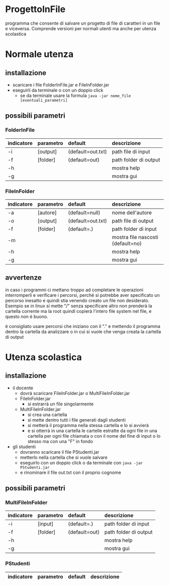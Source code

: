 # ProgettoInFile

programma che consente di salvare un progetto di file di caratteri in un file e viceversa.
Comprende versioni per normali utenti ma anche per utenza scolastica

# Normale utenza

## installazione

- scaricare i file FolderInFile.jar e FileInFolder.jar
- eseguirli da terminale o con un doppio click
	- se da terminale usare la formula ```java -jar nome_file [eventuali_parametri]```

## possibili parametri

### FolderInFile
| indicatore | parametro | default           | descrizione           |
| :--------- | :-------- | :---------------- | :-------------------- |
| -i         | [output]  | (default=out.txt) | path file di input    |
| -f         | [folder]  | (default=out)     | path folder di output |
| -h         |           |                   | mostra help           |
| -g         |           |                   | mostra gui            |

### FileInFolder

| indicatore | parametro | default           | descrizione                       |
| :--------- | :-------- | :---------------- | :-------------------------------- |
| -a         | [autore]  | (default=null)    | nome dell'autore                  |
| -o         | [output]  | (default=out.txt) | path file di output               |
| -f         | [folder]  | (default=.)       | path folder di input              |
| -m         |           |                   | mostra file nascosti (default=no) |
| -h         |           |                   | mostra help                       |
| -g         |           |                   | mostra gui                        |


## avvertenze  
in caso i programmi ci mettano troppo ad completare le operazioni interromperli e verificare i percorsi, perché si potrebbe aver specificato un percorso inesatto e quindi stia venendo creato un file non desiderato.
Esempio se in linux si mette "/" senza specificare altro non prenderà la cartella corrente ma la root quindi copierà l'intero file system nel file, e questo non è buono.

è consigliato usare percorsi che iniziano con il "." e mettendo il programma dentro la cartella da analizzare o in cui si vuole che venga creata la cartella di output

# Utenza scolastica

## installazione 

- il docente 
	- dovrà scaricare FileInFolder.jar o MultiFileInFolder.jar
	- FileInFolder.jar
		- si estrarrà un file singolarmente
	- MultiFileInFolder.jar
		- si crea una cartella 
		- si mette dentro tutti i file generati dagli studenti
		- si metterà il programma nella stessa cartella e lo si avvierà
		- e si otterrà in una cartella le cartelle estratte da ogni file in una cartella per ogni file chiamata o con il nome del fine di input o lo stesso ma con una "F" in fondo
- gli studenti 
	- dovranno scaricare il file PStudenti.jar 
	- metterlo nella cartella che si vuole salvare
	- eseguirlo con un doppio click o da terminale con ```java -jar PStudenti.jar```
	- e rinominare il file out.txt con il proprio cognome

## possibili parametri

### MultiFileInFolder
| indicatore | parametro | default           | descrizione           |
| :--------- | :-------- | :---------------- | :-------------------- |
| -i         | [input]   | (default=.) 		 | path folder di input  |
| -f         | [folder]  | (default=out)     | path folder di output |
| -h         |           |                   | mostra help           |
| -g         |           |                   | mostra gui            |

### PStudenti

| indicatore | parametro | default           | descrizione                       |
| :--------- | :-------- | :---------------- | :-------------------------------- |
